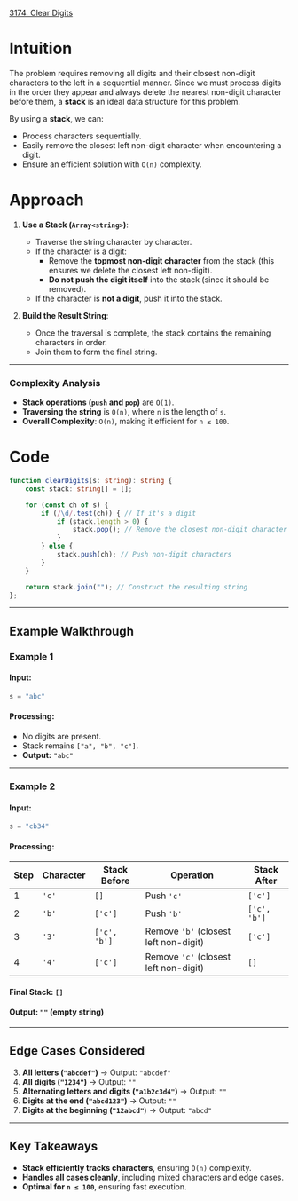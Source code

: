 [3174. Clear Digits](https://leetcode.com/problems/clear-digits/)

# Intuition

The problem requires removing all digits and their closest non-digit characters to the left in a sequential manner. Since we must process digits in the order they appear and always delete the nearest non-digit character before them, a **stack** is an ideal data structure for this problem.

By using a **stack**, we can:
- Process characters sequentially.
- Easily remove the closest left non-digit character when encountering a digit.
- Ensure an efficient solution with `O(n)` complexity.

# Approach

1. **Use a Stack (`Array<string>`)**:
    - Traverse the string character by character.
    - If the character is a digit:
        - Remove the **topmost non-digit character** from the stack (this ensures we delete the closest left non-digit).
        - **Do not push the digit itself** into the stack (since it should be removed).
    - If the character is **not a digit**, push it into the stack.
	
2. **Build the Result String**:
    - Once the traversal is complete, the stack contains the remaining characters in order.
    - Join them to form the final string.

---

### **Complexity Analysis**

- **Stack operations (`push` and `pop`)** are `O(1)`.
- **Traversing the string** is `O(n)`, where `n` is the length of `s`.
- **Overall Complexity**: `O(n)`, making it efficient for `n ≤ 100`.

# Code

```typescript
function clearDigits(s: string): string {
    const stack: string[] = [];

    for (const ch of s) {
        if (/\d/.test(ch)) { // If it's a digit
            if (stack.length > 0) {
                stack.pop(); // Remove the closest non-digit character
            }
        } else {
            stack.push(ch); // Push non-digit characters
        }
    }

    return stack.join(""); // Construct the resulting string
};

```

---

## **Example Walkthrough**

### **Example 1**

#### **Input:**

```typescript
s = "abc"
```

#### **Processing:**

- No digits are present.
- Stack remains `["a", "b", "c"]`.
- **Output:** `"abc"`

---

### **Example 2**

#### **Input:**

```typescript
s = "cb34"
```

#### **Processing:**

|Step|Character|Stack Before|Operation|Stack After|
|---|---|---|---|---|
|1|`'c'`|`[]`|Push `'c'`|`['c']`|
|2|`'b'`|`['c']`|Push `'b'`|`['c', 'b']`|
|3|`'3'`|`['c', 'b']`|Remove `'b'` (closest left non-digit)|`['c']`|
|4|`'4'`|`['c']`|Remove `'c'` (closest left non-digit)|`[]`|

#### **Final Stack:** `[]`

#### **Output:** `""` (empty string)

---

## **Edge Cases Considered**

3. **All letters (`"abcdef"`)** → Output: `"abcdef"`
4. **All digits (`"1234"`)** → Output: `""`
5. **Alternating letters and digits (`"a1b2c3d4"`)** → Output: `""`
6. **Digits at the end (`"abcd123"`)** → Output: `""`
7. **Digits at the beginning (`"12abcd"`**) → Output: `"abcd"`

---

## **Key Takeaways**

- **Stack efficiently tracks characters**, ensuring `O(n)` complexity.  
- **Handles all cases cleanly**, including mixed characters and edge cases.  
- **Optimal for `n ≤ 100`**, ensuring fast execution. 